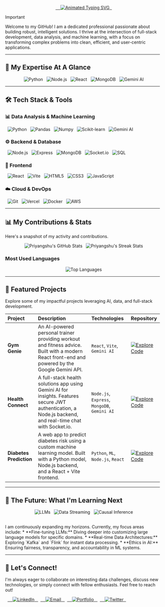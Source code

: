 <p align="center">
  <a href="https://github.com/Priyangshu713">
    <img src="https://readme-typing-svg.herokuapp.com?font=Space+Grotesk&size=28&pause=1000&color=61DAFB&center=true&vCenter=true&width=600&lines=Hi%2C+I'm+Priyangshu+%F0%9F%91%8B;Data-Driven+Full-Stack+Developer;AI+%26+Machine+Learning+Enthusiast;Building+Intelligent+Solutions" alt="Animated Typing SVG" />
  </a>
</p>

> [!IMPORTANT]
> Welcome to my GitHub! I am a dedicated professional passionate about building robust, intelligent solutions. I thrive at the intersection of full-stack development, data analysis, and machine learning, with a focus on transforming complex problems into clean, efficient, and user-centric applications.

---

## 🎯 My Expertise At A Glance

<p align="center">
  <img src="https://img.shields.io/badge/Python-3776AB?style=for-the-badge&logo=python&logoColor=white" alt="Python"/>
  <img src="https://img.shields.io/badge/Node.js-339933?style=for-the-badge&logo=node.js&logoColor=white" alt="Node.js"/>
  <img src="https://img.shields.io/badge/React-61DAFB?style=for-the-badge&logo=react&logoColor=black" alt="React"/>
  <img src="https://img.shields.io/badge/MongoDB-47A248?style=for-the-badge&logo=mongodb&logoColor=white" alt="MongoDB"/>
  <img src="https://img.shields.io/badge/Google_Gemini-4285F4?style=for-the-badge&logo=google-gemini&logoColor=white" alt="Gemini AI"/>
</p>

---

## 🛠️ Tech Stack & Tools

### **📊 Data Analysis & Machine Learning**
<p align="left">
  <img src="https://img.shields.io/badge/Python-3776AB?style=for-the-badge&logo=python&logoColor=white" alt="Python"/>
  <img src="https://img.shields.io/badge/pandas-150458?style=for-the-badge&logo=pandas&logoColor=white" alt="Pandas"/>
  <img src="https://img.shields.io/badge/numpy-013243?style=for-the-badge&logo=numpy&logoColor=white" alt="Numpy"/>
  <img src="https://img.shields.io/badge/Scikit_Learn-F7931E?style=for-the-badge&logo=scikit-learn&logoColor=white" alt="Scikit-learn"/>
  <img src="https://img.shields.io/badge/Google_Gemini-4285F4?style=for-the-badge&logo=google-gemini&logoColor=white" alt="Gemini AI"/>
</p>

### **⚙️ Backend & Database**
<p align="left">
  <img src="https://img.shields.io/badge/Node.js-339933?style=for-the-badge&logo=node.js&logoColor=white" alt="Node.js"/>
  <img src="https://img.shields.io/badge/Express-000000?style=for-the-badge&logo=express&logoColor=white" alt="Express"/>
  <img src="https://img.shields.io/badge/MongoDB-47A248?style=for-the-badge&logo=mongodb&logoColor=white" alt="MongoDB"/>
  <img src="https://img.shields.io/badge/Socket.io-010101?style=for-the-badge&logo=socket.io&logoColor=white" alt="Socket.io"/>
  <img src="https://img.shields.io/badge/SQL-4479A1?style=for-the-badge&logo=postgresql&logoColor=white" alt="SQL"/>
</p>

### **🎨 Frontend**
<p align="left">
  <img src="https://img.shields.io/badge/React-61DAFB?style=for-the-badge&logo=react&logoColor=black" alt="React"/>
  <img src="https://img.shields.io/badge/Vite-646CFF?style=for-the-badge&logo=vite&logoColor=white" alt="Vite"/>
  <img src="https://img.shields.io/badge/HTML5-E34F26?style=for-the-badge&logo=html5&logoColor=white" alt="HTML5"/>
  <img src="https://img.shields.io/badge/CSS3-1572B6?style=for-the-badge&logo=css3&logoColor=white" alt="CSS3"/>
  <img src="https://img.shields.io/badge/JavaScript-F7DF1E?style=for-the-badge&logo=javascript&logoColor=black" alt="JavaScript"/>
</p>

### **☁️ Cloud & DevOps**
<p align="left">
  <img src="https://img.shields.io/badge/Git-F05032?style=for-the-badge&logo=git&logoColor=white" alt="Git"/>
  <img src="https://img.shields.io/badge/Vercel-000000?style=for-the-badge&logo=vercel&logoColor=white" alt="Vercel"/>
  <img src="https://img.shields.io/badge/Docker-2496ED?style=for-the-badge&logo=docker&logoColor=white" alt="Docker"/>
  <img src="https://img.shields.io/badge/AWS-232F3E?style=for-the-badge&logo=amazon-aws&logoColor=white" alt="AWS"/>
</p>

---

## 📊 My Contributions & Stats

Here's a snapshot of my activity and contributions.

<p align="center">
  <img src="https://github-readme-stats.vercel.app/api?username=Priyangshu713&show_icons=true&theme=vue-dark&hide_border=true&count_private=true" alt="Priyangshu's GitHub Stats" />
  <img src="https://github-readme-streak-stats.herokuapp.com/?user=Priyangshu713&theme=vue-dark&hide_border=true" alt="Priyangshu's Streak Stats" />
</p>

### Most Used Languages
<p align="center">
  <img src="https://github-readme-stats.vercel.app/api/top-langs/?username=Priyangshu713&layout=compact&theme=vue-dark&hide_border=true" alt="Top Languages" />
</p>

---

## 🌟 Featured Projects

Explore some of my impactful projects leveraging AI, data, and full-stack development.

| Project | Description | Technologies | Repository |
| :--- | :--- | :--- | :--- |
| **Gym Genie** | An AI-powered personal trainer providing workout and fitness advice. Built with a modern React front-end and powered by the Google Gemini API. | `React`, `Vite`, `Gemini AI` | [![Explore Code](https://img.shields.io/badge/Code-gray?style=for-the-badge&logo=github&logoColor=white)](https://github.com/Priyangshu713/Gym-Genie) |
| **Health Connect** | A full-stack health solutions app using Gemini AI for insights. Features secure JWT authentication, a Node.js backend, and real-time chat with Socket.io. | `Node.js`, `Express`, `MongoDB`, `Gemini AI` | [![Explore Code](https://img.shields.io/badge/Code-gray?style=for-the-badge&logo=github&logoColor=white)](https://github.com/Priyangshu713/Health-Connect-Server) |
| **Diabetes Prediction** | A web app to predict diabetes risk using a custom machine learning model. Built with a Python model, Node.js backend, and a React + Vite frontend. | `Python`, `ML`, `Node.js`, `React` | [![Explore Code](https://img.shields.io/badge/Code-gray?style=for-the-badge&logo=github&logoColor=white)](https://github.com/Priyangshu713/Diabetes-Prediction) |

---

## 🌌 The Future: What I'm Learning Next

<p align="center">
  <img src="https://img.shields.io/badge/Large_Language_Models-FF4500?style=for-the-badge&logo=tensorflow&logoColor=white" alt="LLMs"/>
  <img src="https://img.shields.io/badge/Data_Streaming-6C3483?style=for-the-badge&logo=apache-kafka&logoColor=white" alt="Data Streaming"/>
  <img src="https://img.shields.io/badge/Causal_Inference-4CAF50?style=for-the-badge&logo=data-science&logoColor=white" alt="Causal Inference"/>
</p>
<br>
I am continuously expanding my horizons. Currently, my focus areas include:
* **Fine-tuning LLMs:** Diving deeper into customizing large language models for specific domains.
* **Real-time Data Architectures:** Exploring `Kafka` and `Flink` for instant data processing.
* **Ethics in AI:** Ensuring fairness, transparency, and accountability in ML systems.

---

## 🤝 Let's Connect!

I'm always eager to collaborate on interesting data challenges, discuss new technologies, or simply connect with fellow enthusiasts. Feel free to reach out!

<p align="left">
  <a href="https://www.linkedin.com/in/[Your-LinkedIn-Username]" target="_blank">
    <img src="https://img.shields.io/badge/LinkedIn-0077B5?style=for-the-badge&logo=linkedin&logoColor=white" alt="LinkedIn"/>
  </a>
  <a href="mailto:[Your-Email@gmail.com]" target="_blank">
    <img src="https://img.shields.io/badge/Email-D14836?style=for-the-badge&logo=gmail&logoColor=white" alt="Email"/>
  </a>
  <a href="https://[Your-Portfolio-Website.com]" target="_blank">
    <img src="https://img.shields.io/badge/Portfolio-252525?style=for-the-badge&logo=About.me&logoColor=white" alt="Portfolio"/>
  </a>
  <a href="https://twitter.com/[Your-Twitter-Handle]" target="_blank">
    <img src="https://img.shields.io/badge/Twitter-1DA1F2?style=for-the-badge&logo=twitter&logoColor=white" alt="Twitter"/>
  </a>
</p>
